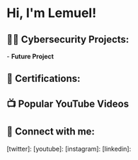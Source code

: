 <h1>Hi, I'm Lemuel!
<h2>👨‍💻 Cybersecurity Projects:</h2>
  - <b>Future Project</b>
<h2>📄 Certifications:</h2>
<h2>📺 Popular YouTube Videos</h2>

<h2> 🤳 Connect with me:</h2>
[twitter]: 
[youtube]: 
[instagram]: 
[linkedin]:

<!--
**joshmadakor1/joshmadakor1** is a ✨ _special_ ✨ repository because its `README.md` (this file) appears on your GitHub profile.

Here are some ideas to get you started:

- 🔭 I’m currently working on ...
- 🌱 I’m currently learning ...
- 👯 I’m looking to collaborate on ...
- 🤔 I’m looking for help with ...
- 💬 Ask me about ...
- 📫 How to reach me: ...
- 😄 Pronouns: ...
- ⚡ Fun fact: ...
-->
